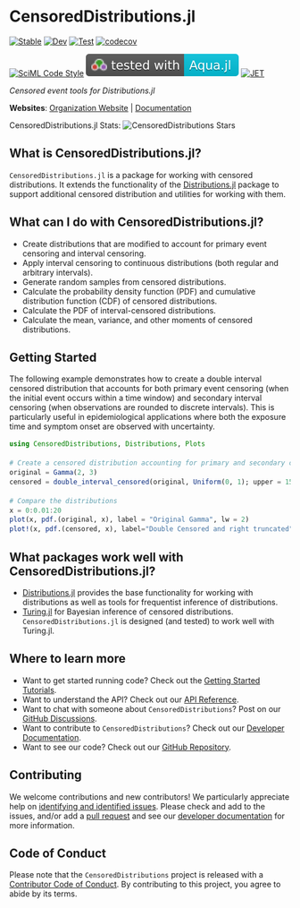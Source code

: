 # CensoredDistributions.jl

[![Stable](https://img.shields.io/badge/docs-stable-blue.svg)](https://www.CensoredDistributions.epiaware.org/)
[![Dev](https://img.shields.io/badge/docs-dev-blue.svg)](https://www.CensoredDistributions.epiaware.org/dev/)
[![Test](https://github.com/EpiAware/CensoredDistributions.jl/actions/workflows/test.yaml/badge.svg)](https://github.com/EpiAware/CensoredDistributions.jl/actions/workflows/test.yaml)
[![codecov](https://codecov.io/gh/EpiAware/CensoredDistributions.jl/graph/badge.svg)](https://codecov.io/gh/EpiAware/CensoredDistributions.jl)

[![SciML Code Style](https://img.shields.io/static/v1?label=code%20style&message=SciML&color=9558b2&labelColor=389826)](https://github.com/SciML/SciMLStyle)
[![Aqua QA](https://raw.githubusercontent.com/JuliaTesting/Aqua.jl/master/badge.svg)](https://github.com/JuliaTesting/Aqua.jl)
[![JET](https://img.shields.io/badge/%E2%9C%88%EF%B8%8F%20tested%20with%20-%20JET.jl%20-%20red)](https://github.com/aviatesk/JET.jl)

*Censored event tools for Distributions.jl*

**Websites**: [Organization Website](https://www.epiaware.org/) | [Documentation](https://www.CensoredDistributions.epiaware.org/)

CensoredDistributions.jl Stats: ![CensoredDistributions Stars](https://img.shields.io/github/stars/EpiAware/CensoredDistributions.jl?style=social)

## What is CensoredDistributions.jl?

`CensoredDistributions.jl` is a package for working with censored distributions. It extends the functionality of the [Distributions.jl](https://github.com/JuliaStats/Distributions.jl) package to support additional censored distribution and utilities for working with them.


## What can I do with CensoredDistributions.jl?

- Create distributions that are modified to account for primary event censoring and interval censoring.
- Apply interval censoring to continuous distributions (both regular and arbitrary intervals).
- Generate random samples from censored distributions.
- Calculate the probability density function (PDF) and cumulative distribution function (CDF) of censored distributions.
- Calculate the PDF of interval-censored distributions.
- Calculate the mean, variance, and other moments of censored distributions.

## Getting Started

The following example demonstrates how to create a double interval censored distribution that accounts for both primary event censoring (when the initial event occurs within a time window) and secondary interval censoring (when observations are rounded to discrete intervals). This is particularly useful in epidemiological applications where both the exposure time and symptom onset are observed with uncertainty.

```julia
using CensoredDistributions, Distributions, Plots

# Create a censored distribution accounting for primary and secondary censoring
original = Gamma(2, 3)
censored = double_interval_censored(original, Uniform(0, 1); upper = 15, interval = 1)

# Compare the distributions
x = 0:0.01:20
plot(x, pdf.(original, x), label = "Original Gamma", lw = 2)
plot!(x, pdf.(censored, x), label="Double Censored and right truncated", lw = 2)
```

## What packages work well with CensoredDistributions.jl?

- [Distributions.jl](https://github.com/JuliaStats/Distributions.jl) provides the base functionality for working with distributions as well as tools for frequentist inference of distributions.
- [Turing.jl](https://github.com/TuringLang/Turing.jl) for Bayesian inference of censored distributions. `CensoredDistributions.jl` is designed (and tested) to work well with Turing.jl.

## Where to learn more

- Want to get started running code? Check out the [Getting Started Tutorials](https://www.CensoredDistributions.epiaware.org/getting-started/).
- Want to understand the API? Check out our [API Reference](https://www.CensoredDistributions.epiaware.org/lib/public/).
- Want to chat with someone about `CensoredDistributions`? Post on our [GitHub Discussions](https://github.com/EpiAware/CensoredDistributions.jl/discussions).
- Want to contribute to `CensoredDistributions`? Check out our [Developer Documentation](https://www.CensoredDistributions.epiaware.org/dev/developer/).
- Want to see our code? Check out our [GitHub Repository](https://github.com/EpiAware/CensoredDistributions.jl/).

## Contributing

We welcome contributions and new contributors!
We particularly appreciate help on [identifying and identified issues](https://github.com/EpiAware/CensoredDistributions.jl/issues).
Please check and add to the issues, and/or add a [pull request](https://github.com/EpiAware/CensoredDistributions.jl/pulls) and see our [developer documentation](https://www.CensoredDistributions.epiaware.org/dev/developer/) for more information.

## Code of Conduct

Please note that the `CensoredDistributions` project is released with a [Contributor Code of Conduct](https://github.com/EpiAware/.github/blob/main/CODE_OF_CONDUCT.md). By contributing to this project, you agree to abide by its terms.
